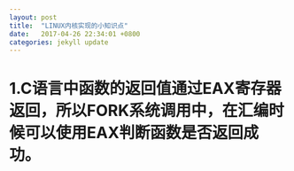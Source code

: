 ```yaml
---
layout: post
title:  "LINUX内核实现的小知识点"
date:   2017-04-26 22:34:01 +0800
categories: jekyll update
---
```


# 1.C语言中函数的返回值通过EAX寄存器返回，所以FORK系统调用中，在汇编时候可以使用EAX判断函数是否返回成功。